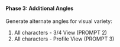 #### Phase 3: Additional Angles

Generate alternate angles for visual variety:

1. All characters - 3/4 View (PROMPT 2)
2. All characters - Profile View (PROMPT 3)
